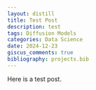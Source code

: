 ```yaml
---
layout: distill
title: Test Post
description: test
tags: Diffusion Models
categories: Data Science
date: 2024-12-23
giscus_comments: true
bibliography: projects.bib
---
```


Here is a test post. <d-cite key="goodfellow_explaining_2015"></d-cite>
